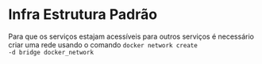 # Infra Estrutura Padrão

Para que os serviços estajam acessíveis para outros serviços é 
necessário criar uma rede usando o comando 
<code>docker network create -d bridge docker_network</code>